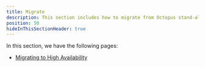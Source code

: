 ```yaml
---
title: Migrate
description: This section includes how to migrate from Octopus stand-alone setup to High Availability
position: 50
hideInThisSectionHeader: true
---
```


In this section, we have the following pages:
- [Migrating to High Availability](/docs/administration/high-availability/migrating-to-ha/migrating-to-high-availability.md)
